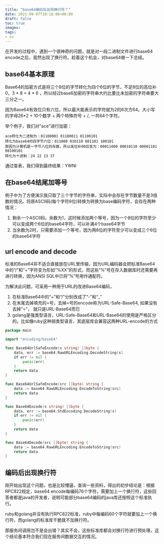 ```yaml
---
title: "base64编码后出现换行符？"
date: 2021-09-07T10:18:06+08:00
draft: false
toc: true
images:
tags:
- os
---
```


在开发的过程中，遇到一个很神奇的问题，就是对一段二进制文件进行base64 encode之后，竟然出现了换行符。趁着这个机会，对base64做一下总结。

## base64基本原理
Base64的加密方式是将三个8位的字节转化为四个6位的字节，不足8位的高位补0，3 * 8 = 4 * 6 ，所以经过base6加密的字符串大约比要比未加密的字符串要大三分之一。

因为Base64有效位只有六位，所以最大能表示的字符就为2的6次方64。大小写的字母26*2 + 10个数字 + 两个特殊符号 + /, 一共64个字符。

举个例子，我们对"ace"进行加密：
```cgo
ace转化为二进制为：‭01100001‬ ‭01100011‬ ‭01100101‬
转化为base64的四字节六位：011000 01‬‭0110 0011‬01 100101‬
那因为计算机是一字节八位的存数，所以高位补00后变为：00011000 0001‬‭0110 000011‬01 00100101‬
转化为十进制：24 22 13 37
```
通过查表，我们得到最终结果：YWNl

## 在base64结尾加等号

例子中为了方便演示我只取了三个字节的字符串，实际中会存在字节数量不是3倍数的情况。将原ASCII码(每个字符8位)转换为转换为base编码字符，会存在两种情况：
1. 剩余一个ASCII码，余数为1，这时候添加两个等号，因为一个8位的字符至少可以变成两个6位的base64字符，可以补满4个base64字节
2. 当余数为2时，只需要添加一个等号，因为两8位的字符至少可以变成三个6位的base64字符

## url encode and decode
标准的Base64并不适合直接放在URL里传输，因为URL编码器会把标准Base64中的“/”和“+”字符变为形如“%XX”的形式，而这些“%”号在存入数据库时还需要再进行转换，因为ANSI SQL中已将“%”号用作通配符。

为解决此问题，可采用一种用于URL的改进Base64编码，
1. 在标准Base64中的“+”和“/”分别改成了“-”和“_”
2. 在末尾去掉填充的=号，去掉=号的encode称为URL-Safe-Base64, 如果没有去掉"="， 就只是URL-Base64而已
3. golang是强类型语言，URL-Safe-Base64和URL-Base64的使用是严格区分的。比如像ruby这种弱类型语言，其底层库会兼容这两种URL-encode的方式

```go
package main

import "encoding/base64"

func Base64UrlSafeEncode(s string) []byte {
	data, err := base64.RawURLEncoding.DecodeString(s)
	if err != nil {
		panic(err)
	}
	return data
}

func Base64UrlSafeEncode(src []byte) string {
	data := base64.RawURLEncoding.EncodeToString(src)
	return data
}

func Base64Encode(s string) []byte {
	data, err := base64.StdEncoding.DecodeString(s)
	if err != nil {
		panic(err)
	}
	return data
}

func Base64Decode(src []byte) string {
	data := base64.RawURLEncoding.EncodeToString(src)
	return data
}
```

## 编码后出现换行符
刚开始出现这个问题，也是比较懵逼，查询一些资料，得出的初步结论是：根据RPC822规定，base64 encode每编码76个字符，需要加上一个换行符，这些回答者都是java的开发者，说明可能部分base64编码的java库还按照这个标准执行。

ruby和golang并没有执行RPC822标准，ruby中每编码60个字符就要加上一个换行符，而golang的标准库干脆就不加换行符。

那服务间调用岂不是会出错？其实不会，这些标准库都会对换行符进行预处理，这个结论基本符合我们现在服务间数据交互的情况。
